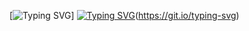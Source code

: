 [![Typing SVG](https://readme-typing-svg.demolab.com?font=Fira+Code&pause=1000&color=00F716&background=000000&center=true&multiline=true&random=false&width=435&height=80&lines=Hello%2C+world!+I'm+danlacho.;+++++++%5Bdeveloper%F0%9F%A7%91%E2%80%8D%F0%9F%92%BB%5D;%3E%3A3)] [![Typing SVG](https://readme-typing-svg.demolab.com?font=Fira+Code&pause=1000&color=00F716&background=000000&center=true&multiline=true&random=false&width=435&height=80&lines=I+have+Asya+is+my+help+bot;%3A3)](https://git.io/typing-svg)(https://git.io/typing-svg)
